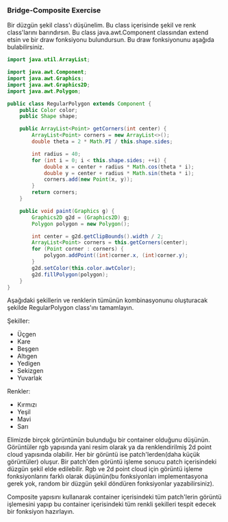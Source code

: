 ### Bridge-Composite Exercise

Bir düzgün şekil class'ı düşünelim. Bu class içerisinde şekil ve renk class'larını barındırsın. Bu class java.awt.Component classından extend etsin ve bir draw fonksiyonu bulundursun. Bu draw fonksiyonunu aşağıda bulabilirsiniz.

```java
import java.util.ArrayList;

import java.awt.Component;
import java.awt.Graphics;
import java.awt.Graphics2D;
import java.awt.Polygon;

public class RegularPolygon extends Component {
    public Color color;
    public Shape shape;

    public ArrayList<Point> getCorners(int center) {
        ArrayList<Point> corners = new ArrayList<>();
        double theta = 2 * Math.PI / this.shape.sides;

        int radius = 40; 
        for (int i = 0; i < this.shape.sides; ++i) {
            double x = center + radius * Math.cos(theta * i);
            double y = center + radius * Math.sin(theta * i);
            corners.add(new Point(x, y));
        }
        return corners;
    }

    public void paint(Graphics g) {
        Graphics2D g2d = (Graphics2D) g;
        Polygon polygon = new Polygon(); 

        int center = g2d.getClipBounds().width / 2;
        ArrayList<Point> corners = this.getCorners(center);
        for (Point corner : corners) {
            polygon.addPoint((int)corner.x, (int)corner.y);
        }
        g2d.setColor(this.color.awtColor);
        g2d.fillPolygon(polygon);
    }
}
```

Aşağıdaki şekillerin ve renklerin tümünün kombinasyonunu oluşturacak şekilde RegularPolygon class'ını tamamlayın.

Şekiller:

- Üçgen
- Kare
- Beşgen
- Altıgen
- Yedigen
- Sekizgen
- Yuvarlak

Renkler:

- Kırmızı
- Yeşil
- Mavi
- Sarı

Elimizde birçok görüntünün bulunduğu bir container olduğunu düşünün. Görüntüler rgb yapısında yani resim olarak ya da
renklendirilmiş 2d point cloud yapısında olabilir. Her bir görüntü ise patch'lerden(daha küçük görüntüler) oluşur.
Bir patch'den görüntü işleme sonucu patch içerisindeki düzgün şekil elde edilebilir. Rgb ve 2d point cloud
için görüntü işleme fonksiyonlarını farklı olarak düşünün(bu fonksiyonları implementasyona gerek yok, random bir düzgün şekil
döndüren fonksiyonlar yazabilirsiniz).

Composite yapısını kullanarak container içerisindeki tüm patch'lerin görüntü işlemesini yapıp bu container içerisindeki
tüm renkli şekilleri tespit edecek bir fonksiyon hazırlayın.
